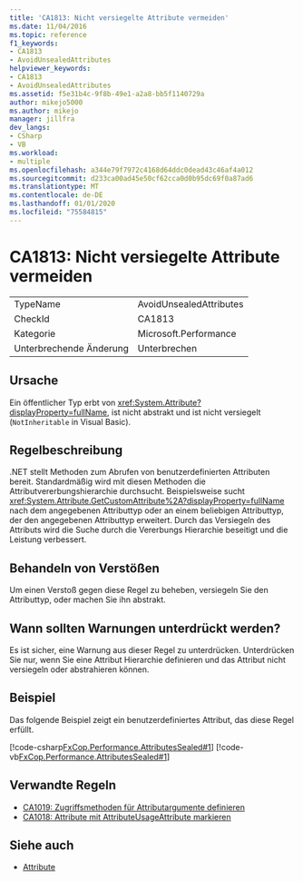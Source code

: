 ```yaml
---
title: 'CA1813: Nicht versiegelte Attribute vermeiden'
ms.date: 11/04/2016
ms.topic: reference
f1_keywords:
- CA1813
- AvoidUnsealedAttributes
helpviewer_keywords:
- CA1813
- AvoidUnsealedAttributes
ms.assetid: f5e31b4c-9f8b-49e1-a2a8-bb5f1140729a
author: mikejo5000
ms.author: mikejo
manager: jillfra
dev_langs:
- CSharp
- VB
ms.workload:
- multiple
ms.openlocfilehash: a344e79f7972c4168d64ddc0dead43c46af4a012
ms.sourcegitcommit: d233ca00ad45e50cf62cca0d0b95dc69f0a87ad6
ms.translationtype: MT
ms.contentlocale: de-DE
ms.lasthandoff: 01/01/2020
ms.locfileid: "75584815"
---
```

# <a name="ca1813-avoid-unsealed-attributes"></a>CA1813: Nicht versiegelte Attribute vermeiden

|||
|-|-|
|TypeName|AvoidUnsealedAttributes|
|CheckId|CA1813|
|Kategorie|Microsoft.Performance|
|Unterbrechende Änderung|Unterbrechen|

## <a name="cause"></a>Ursache

Ein öffentlicher Typ erbt von <xref:System.Attribute?displayProperty=fullName>, ist nicht abstrakt und ist nicht versiegelt (`NotInheritable` in Visual Basic).

## <a name="rule-description"></a>Regelbeschreibung

.NET stellt Methoden zum Abrufen von benutzerdefinierten Attributen bereit. Standardmäßig wird mit diesen Methoden die Attributvererbungshierarchie durchsucht. Beispielsweise sucht <xref:System.Attribute.GetCustomAttribute%2A?displayProperty=fullName> nach dem angegebenen Attributtyp oder an einem beliebigen Attributtyp, der den angegebenen Attributtyp erweitert. Durch das Versiegeln des Attributs wird die Suche durch die Vererbungs Hierarchie beseitigt und die Leistung verbessert.

## <a name="how-to-fix-violations"></a>Behandeln von Verstößen

Um einen Verstoß gegen diese Regel zu beheben, versiegeln Sie den Attributtyp, oder machen Sie ihn abstrakt.

## <a name="when-to-suppress-warnings"></a>Wann sollten Warnungen unterdrückt werden?

Es ist sicher, eine Warnung aus dieser Regel zu unterdrücken. Unterdrücken Sie nur, wenn Sie eine Attribut Hierarchie definieren und das Attribut nicht versiegeln oder abstrahieren können.

## <a name="example"></a>Beispiel

Das folgende Beispiel zeigt ein benutzerdefiniertes Attribut, das diese Regel erfüllt.

[!code-csharp[FxCop.Performance.AttributesSealed#1](../code-quality/codesnippet/CSharp/ca1813-avoid-unsealed-attributes_1.cs)]
[!code-vb[FxCop.Performance.AttributesSealed#1](../code-quality/codesnippet/VisualBasic/ca1813-avoid-unsealed-attributes_1.vb)]

## <a name="related-rules"></a>Verwandte Regeln

- [CA1019: Zugriffsmethoden für Attributargumente definieren](../code-quality/ca1019.md)
- [CA1018: Attribute mit AttributeUsageAttribute markieren](../code-quality/ca1018.md)

## <a name="see-also"></a>Siehe auch

- [Attribute](/dotnet/standard/design-guidelines/attributes)
